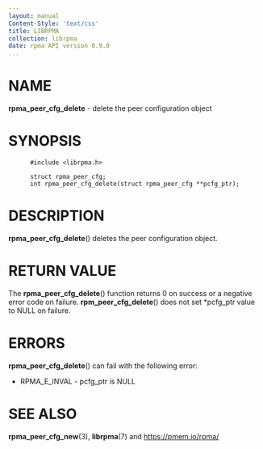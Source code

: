 ```yaml
---
layout: manual
Content-Style: 'text/css'
title: LIBRPMA
collection: librpma
date: rpma API version 0.9.0
...
```


[comment]: <> (SPDX-License-Identifier: BSD-3-Clause)
[comment]: <> (Copyright 2020, Intel Corporation)

NAME
====

**rpma\_peer\_cfg\_delete** - delete the peer configuration object

SYNOPSIS
========

          #include <librpma.h>

          struct rpma_peer_cfg;
          int rpma_peer_cfg_delete(struct rpma_peer_cfg **pcfg_ptr);

DESCRIPTION
===========

**rpma\_peer\_cfg\_delete**() deletes the peer configuration object.

RETURN VALUE
============

The **rpma\_peer\_cfg\_delete**() function returns 0 on success or a
negative error code on failure. **rpm\_peer\_cfg\_delete**() does not
set \*pcfg\_ptr value to NULL on failure.

ERRORS
======

**rpma\_peer\_cfg\_delete**() can fail with the following error:

-   RPMA\_E\_INVAL - pcfg\_ptr is NULL

SEE ALSO
========

**rpma\_peer\_cfg\_new**(3), **librpma**(7) and https://pmem.io/rpma/
